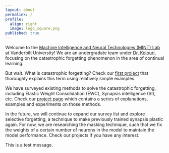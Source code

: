 ```yaml
---
layout: about
permalink: /
profile:
  align: right
  image: logo_square.png
published: true
---
```


Welcome to the <a href="http://lab.vanderbilt.edu/mint-lab" target="_blank">Machine Intelligence and Neural Technologies (MINT) Lab</a> at Vanderbilt University! We are an undergradate team under [Dr. Kolouri](https://skolouri.github.io/), focusing on the catastrophic forgetting phenomenon in the area of continual learning.

But wait. What is catastrophic forgetting? Check our [first project](projects/1_project) that thoroughly explains this term using relatively simple examples.

We have surveyed existing methods to solve the catastrophic forgetting, including Elastic Weight Consolidation (EWC), Synapsis intelligence (SI), etc. Check our [project page](projects/) which contains a series of explanations, examples and experiments on those methods.

In the future, we will continue to expand our survey list and explore selective forgetting, a technique to make previously trained synapsis plastic again. For now, we are researching the masking technique, such that we fix the weights of a certain number of neurons in the model to maintain the model performance. Check our projects if you have any interest.

This is a test message.
